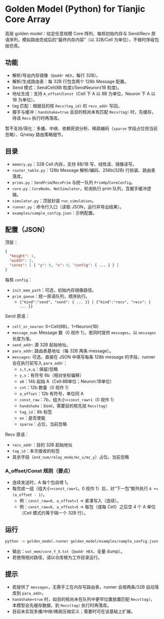 # Golden Model (Python) for Tianjic Core Array

高层 golden model：给定任意规模 Core 阵列、每核初始内存与 Send/Recv 原语序列，模拟路由完成后的“最终内存内容”（以 32B/Cell 为单位），不做时序级包级仿真。

## 功能
- 解析/导出内存镜像（`@addr HEX`，每行 32B）。
- 解析/生成路由表：每 32B 行包含两个 128b Message 配置。
- Send 模式：SendCell(8B 粒度)/SendNeuron(1B 粒度)。
- 地址生成：支持 `A_offset`/`Const`（Cell 下 A 以 8B 为单位，Neuron 下 A 以 1B 为单位）。
- tag 匹配：根据目的核 `Recv(tag_id)` 的 `recv_addr` 写回。
- 握手与缓冲：`handshake=true` 且目的核尚未有匹配 `Recv(tag)` 时，先缓存，待该 `Recv` 执行时再落库。

暂不支持/简化：多播、中继、依赖死锁分析、稀疏编码（`sparse` 字段占位但当前忽略）、Q/relay 路由策略细节。

## 目录
- `memory.py`：32B Cell 内存，支持 8B/1B 写、线性读、镜像读写。
- `router_table.py`：128b Message 解析/编码、256b(32B) 行拆装、路由表落库。
- `prims.py`：`SendPrim`/`RecvPrim` 与统一队列 `PrimOp`/`CoreConfig`。
- `core.py`：`CoreNode`、`NoCSimulator`，轮询执行 prim 队列，含握手缓冲逻辑。
- `simulator.py`：顶层封装 `run_simulation`。
- `runner.py`：命令行入口（读取 JSON，运行并导出结果）。
- `examples/sample_config.json`：示例配置。

## 配置（JSON）
顶层：
```json
{
  "height": 1,
  "width": 2,
  "cores": [ { "y": 0, "x": 0, "config": { ... } } ]
}
```
每核 `config`：
- `init_mem_path`：可选，初始内存镜像路径。
- `prim_queue`：统一原语队列，顺序执行。
  - `{"kind":"send", "send": { ... }} | {"kind":"recv", "recv": { ... }}`

Send 原语：
- `cell_or_neuron`: 0=Cell(8B)，1=Neuron(1B)
- `message_num`: Message 数（0 视作 1）。若同时提供 `messages`，以 `messages` 长度为准。
- `send_addr`: 源 32B 起始地址。
- `para_addr`: 路由表基地址（每 32B 两条 message）。
- `messages`: 可选，直接在 JSON 中填写每条 128b message 的字段，runner 会在执行前写入 `para_addr`：
  - `s,t,e,q`：保留/忽略
  - `y,x`：有符号 6b（相对坐标偏移）
  - `a0`：14b 起始 A（Cell:8B单位；Neuron:1B单位）
  - `cnt`：12b 数量（0 视作 1）
  - `a_offset`：12b 有符号，单位同 A
  - `const_raw`：7b，组大小=`const_raw+1`（0 视作 1）
  - `handshake`：bool，需要目的核先挂 `Recv(tag)`
  - `tag_id`：8b 标签
  - `en`：是否使能
  - `sparse`：占位，当前忽略

Recv 原语：
- `recv_addr`：目的 32B 起始地址
- `tag_id`：本次接收的标签
- 其余字段（`end_num/relay_mode/mc_x/mc_y`）占位，当前忽略

### A_offset/Const 规则（要点）
- 连续发送时，A 每个包自增 1。
- 每完成一组（组大小=`const_raw+1`，0 视作 1）后，对“下一包”额外执行 `A += (a_offset - 1)`。
  - 例：`const_raw=0, a_offset=1` → 紧凑写入（连续）。
  - 例：`const_raw=0, a_offset=5` → 每包（或每 Cell）之后空 4 个 A 单位（Cell 模式约等于隔一个 32B 行）。

## 运行
```bash
python -m golden_model.runner golden_model/examples/sample_config.json --out_dir out_mem
```
- 输出：`out_mem/core_Y_X.txt`（`@addr HEX`，全量 dump）。
- 若使用相对路径，请以仓库根为工作目录运行。

## 提示
- 若提供了 `messages`，无需手工在内存写路由表，runner 会按两条/32B 自动落库到 `para_addr`。
- `handshake=true` 时，如目的核尚未在队列中更早位置放置匹配 `Recv(tag)`，本模型会先缓存数据，到 `Recv(tag)` 执行时再落库。
- 目前未实现多播/中继/稀疏压缩实义；需要时可在该基础上扩展。
